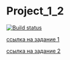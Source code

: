 # Project_1_2
[![Build status](https://ci.appveyor.com/api/projects/status/xnvlpl7xneu22asy?svg=true)](https://ci.appveyor.com/project/mona52/project-1-2)

[ссылка на задание 1 ](https://github.com/netology-code/aqa-homeworks/tree/master/api-ci#%D0%B7%D0%B0%D0%B4%D0%B0%D1%87%D0%B0-1---%D0%BD%D0%B0%D1%81%D1%82%D1%80%D0%BE%D0%B9%D0%BA%D0%B0-ci)

[ссылка на задание 2 ](https://github.com/netology-code/aqa-homeworks/tree/master/api-ci#%D0%B7%D0%B0%D0%B4%D0%B0%D1%87%D0%B0-2---json-schema)
